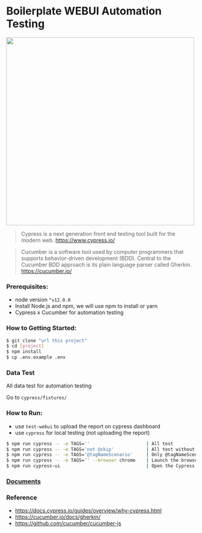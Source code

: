 #  Boilerplate WEBUI Automation Testing

<img src="cypress/docs/img/cypress_cucumber_logo.png" width="500"/>

> Cypress is a next generation front end testing tool built for the modern web. https://www.cypress.io/

> Cucumber is a software tool used by computer programmers that supports behavior-driven development (BDD). Central to the Cucumber BDD approach is its plain language parser called Gherkin. https://cucumber.io/

### Prerequisites:

- node version `^v12.0.0`
- Install Node.js and npm, we will use npm to install or yarn
- Cypress x Cucumber for automation testing

### How to Getting Started:

```sh
$ git clone "url this project"
$ cd [project]
$ npm install
$ cp .env.example .env
```

### Data Test
All data test for automation testing

Go to `cypress/fixtures/`

### How to Run:

- use `test-webui` to upload the report on cypress dashboard
- use `cypress` for local testing (not uploading the report)

```sh
$ npm run cypress -- -e TAGS=''                     | All test
$ npm run cypress -- -e TAGS='not @skip'            | All test without tag @skip
$ npm run cypress -- -e TAGS='@tagNameScenario'     | Only @tagNameScenario
$ npm run cypress -- -e TAGS='' --browser chrome    | Launch the browser
$ npm run cypress-ui                                | Open the Cypress Desktop from node_modules
```

### [Documents](cypress)

### Reference
- https://docs.cypress.io/guides/overview/why-cypress.html
- https://cucumber.io/docs/gherkin/
- https://github.com/cucumber/cucumber-js